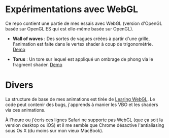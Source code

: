 # Expérimentations avec WebGL

Ce repo contient une partie de mes essais avec WebGL (version d'OpenGL basée sur OpenGL ES qui est elle-même basée sur OpenGL).

- **Wall of waves** : Des sortes de vagues créées à partir d'une grille, l'animation est faite dans le vertex shader à coup de trigonométrie. [Demo](http://mraaaah.fr/WebGL/2014_03_01_wall_of_waves.html)

- **Torus** : Un tore sur lequel est appliqué un ombrage de phong via le fragment shader. [Demo](http://mraaaah.fr/WebGL/2014_02_26_torus.html)
    
# Divers

La structure de base de mes animations est tirée de [Learing WebGL](http://learningwebgl.com/blog/?page_id=1217). Le code peut contenir des bugs, j'apprends à manier les VBO et les shaders via ces animations.

À l'heure ou j'écris ces lignes Safari ne supporte pas WebGL (que ça soit la version desktop ou iOS) et il me semble que Chrome désactive l'antialiasing sous Os X (du moins sur mon vieux MacBook).

